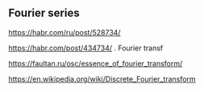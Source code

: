 ## Fourier series
https://habr.com/ru/post/528734/

<https://habr.com/post/434734/> . Fourier transf

https://faultan.ru/osc/essence_of_fourier_transform/

https://en.wikipedia.org/wiki/Discrete_Fourier_transform
